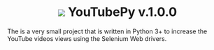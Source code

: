 <h1 align="center"> <img src="https://github.com/Maheshkrishna/YouTubePy/blob/master/images/download%20(1).png"/> YouTubePy v.1.0.0</h1>

The is a very small project that is written in Python 3+ to increase the YouTube videos views using the Selenium Web drivers.



